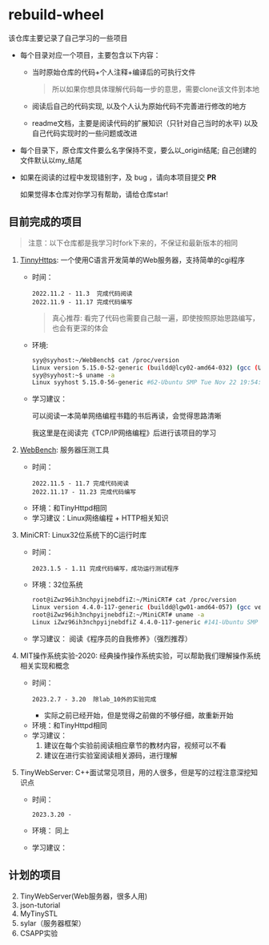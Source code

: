 # rebuild-wheel
该仓库主要记录了自己学习的一些项目

- 每个目录对应一个项目，主要包含以下内容：
    - 当时原始仓库的代码+个人注释+编译后的可执行文件

        > 所以如果你想具体理解代码每一步的意思，需要clone该文件到本地
    - 阅读后自己的代码实现, 以及个人认为原始代码不完善进行修改的地方
    - readme文档，主要是阅读代码的扩展知识（只针对自己当时的水平) 以及 自己代码实现时的一些问题或改进
- 每个目录下，原仓库文件要么名字保持不变，要么以_origin结尾; 自己创建的文件默认以my_结尾
- 如果在阅读的过程中发现错别字，及 bug ，请向本项目提交 **PR**

  如果觉得本仓库对你学习有帮助，请给仓库star!

## 目前完成的项目

> 注意：以下仓库都是我学习时fork下来的，不保证和最新版本的相同

1. [TinnyHttps](https://github.com/Syy-99/Tinyhttpd): 一个使用C语言开发简单的Web服务器，支持简单的cgi程序
    - 时间：
        ```
        2022.11.2 - 11.3  完成代码阅读
        2022.11.9 - 11.17 完成代码编写
        ```
        
        > 真心推荐: 看完了代码也需要自己敲一遍，即使按照原始思路编写，也会有更深的体会
    - 环境:
        ```sh
        syy@syyhost:~/WebBench$ cat /proc/version
        Linux version 5.15.0-52-generic (buildd@lcy02-amd64-032) (gcc (Ubuntu 11.2.0-19ubuntu1) 11.2.0, GNU ld (GNU Binutils for Ubuntu) 2.38) #58-Ubuntu SMP Thu Oct 13 08:03:55 UTC 2022
        syy@syyhost:~$ uname -a
        Linux syyhost 5.15.0-56-generic #62-Ubuntu SMP Tue Nov 22 19:54:14 UTC 2022 x86_64 x86_64 x86_64 GNU/Linux
        ```
    - 学习建议：
        
        可以阅读一本简单网络编程书籍的书后再读，会觉得思路清晰

        我这里是在阅读完《TCP/IP网络编程》后进行该项目的学习
2. [WebBench](https://github.com/Syy-99/WebBench): 服务器压测工具
    - 时间：
        ```
        2022.11.5 - 11.7 完成代码阅读
        2022.11.17 - 11.23 完成代码编写
        ```
    - 环境：和TinyHttpd相同
    - 学习建议：Linux网络编程 + HTTP相关知识

3. MiniCRT: Linux32位系统下的C运行时库
	- 时间：
		```
		2023.1.5 - 1.11 完成代码编写，成功运行测试程序
		```
	- 环境：32位系统
		```sh
		root@iZwz96ih3nchpyijnebdfiZ:~/MiniCRT# cat /proc/version
		Linux version 4.4.0-117-generic (buildd@lgw01-amd64-057) (gcc version 5.4.0 20160609 (Ubuntu 5.4.0-6ubuntu1~16.04.9) ) #141-Ubuntu SMP Tue Mar 13 12:01:47 UTC 2018
		root@iZwz96ih3nchpyijnebdfiZ:~/MiniCRT# uname -a
		Linux iZwz96ih3nchpyijnebdfiZ 4.4.0-117-generic #141-Ubuntu SMP Tue Mar 13 12:01:47 UTC 2018 i686 i686 i686 GNU/Linux
		```
	- 学习建议：
		阅读《程序员的自我修养》（强烈推荐）

4. MIT操作系统实验-2020: 经典操作操作系统实验，可以帮助我们理解操作系统相关实现和概念
    - 时间：
        ```
        2023.2.7 - 3.20  除lab_10外的实验完成
        ```
        - 实际之前已经开始，但是觉得之前做的不够仔细，故重新开始
    - 环境：和TinyHttpd相同
    - 学习建议：
        1. 建议在每个实验前阅读相应章节的教材内容，视频可以不看
        2. 建议在进行实验室阅读相关源码，进行理解

5. TinyWebServer: C++面试常见项目，用的人很多，但是写的过程注意深挖知识点

    - 时间：
    
        ```
        2023.3.20 - 
        ```
    - 环境： 同上

    - 学习建议：

        
## 计划的项目
2. TinyWebServer(Web服务器，很多人用)
3. json-tutorial
4. MyTinySTL
5. sylar（服务器框架）
7. CSAPP实验

